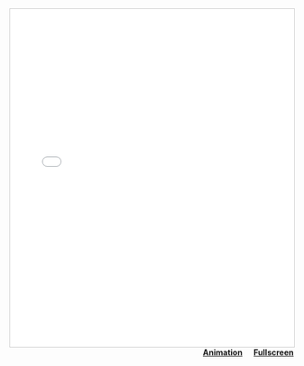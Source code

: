 <iframe src="SSA25_catalog_workshop_template_matching.pdf" width="100%" height="600px" style="border:1px solid #ccc;" id="pdf-frame"></iframe>

<div style="display: flex; justify-content: flex-end; gap: 20px;">
  <a href="animated_template_matching.mp4" target="_blank" rel="noopener" style="font-weight: bold;">
    Animation
  </a>
  <a href="SSA25_catalog_workshop_template_matching.pdf" target="_blank" rel="noopener" style="font-weight: bold;">
    Fullscreen
  </a>
</div>